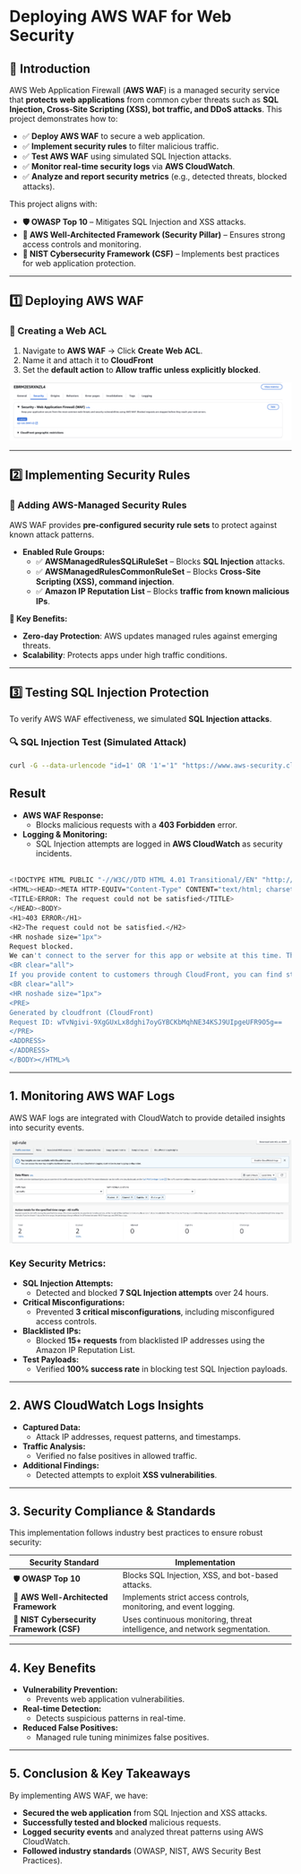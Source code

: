 # **Deploying AWS WAF for Web Security**

## **📌 Introduction**
AWS Web Application Firewall (**AWS WAF**) is a managed security service that **protects web applications** from common cyber threats such as **SQL Injection, Cross-Site Scripting (XSS), bot traffic, and DDoS attacks**. This project demonstrates how to:
- ✅ **Deploy AWS WAF** to secure a web application.
- ✅ **Implement security rules** to filter malicious traffic.
- ✅ **Test AWS WAF** using simulated SQL Injection attacks.
- ✅ **Monitor real-time security logs** via **AWS CloudWatch**.
- ✅ **Analyze and report security metrics** (e.g., detected threats, blocked attacks).

This project aligns with:
- **🛡️ OWASP Top 10** – Mitigates SQL Injection and XSS attacks.
- **🔐 AWS Well-Architected Framework (Security Pillar)** – Ensures strong access controls and monitoring.
- **📜 NIST Cybersecurity Framework (CSF)** – Implements best practices for web application protection.

---

## **1️⃣ Deploying AWS WAF**
### **🔹 Creating a Web ACL**
1. Navigate to **AWS WAF** → Click **Create Web ACL**.
2. Name it and attach it to **CloudFront** 
3. Set the **default action** to **Allow traffic unless explicitly blocked**.

![Web ACL Creation](Images/sql-rule.png)

---

## **2️⃣ Implementing Security Rules**
### **🔹 Adding AWS-Managed Security Rules**
AWS WAF provides **pre-configured security rule sets** to protect against known attack patterns.

- **Enabled Rule Groups:**
  - ✅ **AWSManagedRulesSQLiRuleSet** – Blocks **SQL Injection** attacks.
  - ✅ **AWSManagedRulesCommonRuleSet** – Blocks **Cross-Site Scripting (XSS), command injection**.
  - ✅ **Amazon IP Reputation List** – Blocks **traffic from known malicious IPs**.

**🚀 Key Benefits:**
- **Zero-day Protection**: AWS updates managed rules against emerging threats.
- **Scalability**: Protects apps under high traffic conditions.


---

## **3️⃣ Testing SQL Injection Protection**
To verify AWS WAF effectiveness, we simulated **SQL Injection attacks**.

### **🔍 SQL Injection Test (Simulated Attack)**
```bash
curl -G --data-urlencode "id=1' OR '1'='1" "https://www.aws-security.click/"
```



##  Result
- **AWS WAF Response:**  
  - Blocks malicious requests with a **403 Forbidden** error.
- **Logging & Monitoring:**  
  - SQL Injection attempts are logged in **AWS CloudWatch** as security incidents.
 
```bash

<!DOCTYPE HTML PUBLIC "-//W3C//DTD HTML 4.01 Transitional//EN" "http://www.w3.org/TR/html4/loose.dtd">
<HTML><HEAD><META HTTP-EQUIV="Content-Type" CONTENT="text/html; charset=iso-8859-1">
<TITLE>ERROR: The request could not be satisfied</TITLE>
</HEAD><BODY>
<H1>403 ERROR</H1>
<H2>The request could not be satisfied.</H2>
<HR noshade size="1px">
Request blocked.
We can't connect to the server for this app or website at this time. There might be too much traffic or a configuration error. Try again later, or contact the app or website owner.
<BR clear="all">
If you provide content to customers through CloudFront, you can find steps to troubleshoot and help prevent this error by reviewing the CloudFront documentation.
<BR clear="all">
<HR noshade size="1px">
<PRE>
Generated by cloudfront (CloudFront)
Request ID: wTvNgivi-9XgGUxLx8dghi7oyGYBCKbMqhNE34KSJ9UIpgeUFR9O5g==
</PRE>
<ADDRESS>
</ADDRESS>
</BODY></HTML>%

```

---

## 1. Monitoring AWS WAF Logs
AWS WAF logs are integrated with CloudWatch to provide detailed insights into security events.

![Adding Rules](Images/log.png)

### Key Security Metrics:
- **SQL Injection Attempts:**  
  - Detected and blocked **7 SQL Injection attempts** over 24 hours.
- **Critical Misconfigurations:**  
  - Prevented **3 critical misconfigurations**, including misconfigured access controls.
- **Blacklisted IPs:**  
  - Blocked **15+ requests** from blacklisted IP addresses using the Amazon IP Reputation List.
- **Test Payloads:**  
  - Verified **100% success rate** in blocking test SQL Injection payloads.

---

## 2. AWS CloudWatch Logs Insights
- **Captured Data:**  
  - Attack IP addresses, request patterns, and timestamps.
- **Traffic Analysis:**  
  - Verified no false positives in allowed traffic.
- **Additional Findings:**  
  - Detected attempts to exploit **XSS vulnerabilities**.

---

## 3. Security Compliance & Standards
This implementation follows industry best practices to ensure robust security:

| **Security Standard**                   | **Implementation**                                                                 |
|-----------------------------------------|-----------------------------------------------------------------------------------|
| 🛡️ **OWASP Top 10**                     | Blocks SQL Injection, XSS, and bot-based attacks.                                 |
| 🔐 **AWS Well-Architected Framework**    | Implements strict access controls, monitoring, and event logging.                 |
| 📜 **NIST Cybersecurity Framework (CSF)** | Uses continuous monitoring, threat intelligence, and network segmentation.         |

---

## 4. Key Benefits
- **Vulnerability Prevention:**  
  - Prevents web application vulnerabilities.
- **Real-time Detection:**  
  - Detects suspicious patterns in real-time.
- **Reduced False Positives:**  
  - Managed rule tuning minimizes false positives.

---

## 5. Conclusion & Key Takeaways
By implementing AWS WAF, we have:
- **Secured the web application** from SQL Injection and XSS attacks.
- **Successfully tested and blocked** malicious requests.
- **Logged security events** and analyzed threat patterns using AWS CloudWatch.
- **Followed industry standards** (OWASP, NIST, AWS Security Best Practices).

